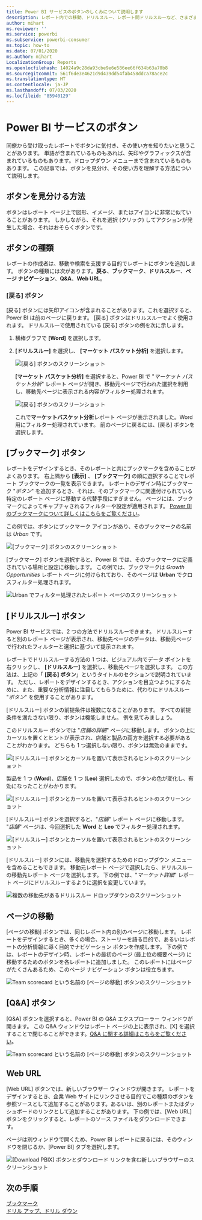 ```yaml
---
title: Power BI サービスのボタンのしくみについて説明します
description: レポート内での移動、ドリルスルー、レポート間ドリルスルーなど、さまざまなアクションを起動する目的でボタンを利用できます。
author: mihart
ms.reviewer: ''
ms.service: powerbi
ms.subservice: powerbi-consumer
ms.topic: how-to
ms.date: 07/01/2020
ms.author: mihart
LocalizationGroup: Reports
ms.openlocfilehash: 14024a9c28da93cbe9e6e586ee66f634b63a70b8
ms.sourcegitcommit: 561f6de3e4621d9d439dd54fab458ddca78ace2c
ms.translationtype: HT
ms.contentlocale: ja-JP
ms.lasthandoff: 07/03/2020
ms.locfileid: "85940129"
---
```

# <a name="buttons-in-the-power-bi-service"></a>Power BI サービスのボタン
同僚から受け取ったレポートでボタンに気付き、その使い方を知りたいと思うことがあります。 単語が含まれているものもあれば、矢印やグラフィックスが含まれているものもあります。ドロップダウン メニューまで含まれているものもあります。 この記事では、ボタンを見分け、その使い方を理解する方法について説明します。

## <a name="how-to-recognize-a-button"></a>ボタンを見分ける方法
ボタンはレポート ページ上で図形、イメージ、またはアイコンに非常に似ていることがあります。 しかしながら、それを選択 (クリック) してアクションが発生した場合、それはおそらくボタンです。

## <a name="types-of-buttons"></a>ボタンの種類
レポートの作成者は、移動や検索を支援する目的でレポートにボタンを追加します。 ボタンの種類には次があります。**戻る**、**ブックマーク**、**ドリルスルー**、**ページ ナビゲーション**、**Q&A**、**Web URL**。 

### <a name="back-buttons"></a>[戻る] ボタン 
[戻る] ボタンには矢印アイコンが含まれることがあります。これを選択すると、Power BI は前のページに戻ります。  [戻る] ボタンはドリルスルーでよく使用されます。 ドリルスルーで使用されている [戻る] ボタンの例を次に示します。

1. 横棒グラフで **[Word]** を選択します。
1. **[ドリルスルー]** を選択し、 **[マーケット バスケット分析]** を選択します。

    ![[戻る] ボタンのスクリーンショット](media/end-user-buttons/power-bi-drillthrough.png)

    **[マーケット バスケット分析]** を選択すると、Power BI で "*マーケット バスケット分析*" レポート ページが開き、移動元ページで行われた選択を利用し、移動先ページに表示される内容がフィルター処理されます。

    ![[戻る] ボタンのスクリーンショット](media/end-user-buttons/power-bi-go-back.png)

    これで**マーケットバスケット分析**レポート ページが表示されました。Word 用にフィルター処理されています。 前のページに戻るには、[戻る] ボタンを選択します。 

## <a name="bookmark-buttons"></a>[ブックマーク] ボタン
レポートをデザインするとき、そのレポートと共にブックマークを含めることがよくあります。 右上隅から **[表示]** 、 **[ブックマーク]** の順に選択することでレポート ブックマークの一覧を表示できます。 レポートのデザイン時にブックマーク "*ボタン*" を追加するとき、それは、そのブックマークに関連付けられている特定のレポート ページに移動する代替手段にすぎません。 ページには、ブックマークによってキャプチャされるフィルターや設定が適用されます。 [Power BI のブックマークについて詳しくはこちらをご覧ください](end-user-bookmarks.md)。 

この例では、ボタンにブックマーク アイコンがあり、そのブックマークの名前は *Urban* です。 

![[ブックマーク] ボタンのスクリーンショット](media/end-user-buttons/power-bi-bookmark.png)

[ブックマーク] ボタンを選択すると、Power BI では、そのブックマークに定義されている場所と設定に移動します。  この例では、ブックマークは *Growth Opportunities* レポート ページに付けられており、そのページは **Urban** でクロスフィルター処理されます。

![Urban でフィルター処理されたレポート ページのスクリーンショット](media/end-user-buttons/power-bi-urban.png)


## <a name="drillthrough-buttons"></a>[ドリルスルー] ボタン
Power BI サービスでは、2 つの方法でドリルスルーできます。 ドリルスルーすると別のレポート ページが表示され、移動先ページのデータは、移動元ページで行われたフィルターと選択に基づいて提示されます。

レポートでドリルスルーする方法の 1 つは、ビジュアル内でデータ ポイントを右クリックし、 **[ドリルスルー]** を選択し、移動先ページを選択します。 この方法は、上記の「 **[戻る] ボタン**」というタイトルのセクションで説明されています。 ただし、レポートをデザインするとき、アクションを目立つようにするために、また、重要な分析情報に注目してもらうために、代わりにドリルスルー "*ボタン*" を使用することがあります。  

[ドリルスルー] ボタンの前提条件は複数になることがあります。 すべての前提条件を満たさない限り、ボタンは機能しません。 例を見てみましょう。

このドリルスルー ボタンでは "*店舗の詳細*" ページに移動します。 ボタンの上にカーソルを置くとヒントが表示され、店舗と製品の両方を選択する必要があることがわかります。 どちらも 1 つ選択しない限り、ボタンは無効のままです。

![[ドリルスルー] ボタンとカーソルを置いて表示されるヒントのスクリーンショット](media/end-user-buttons/power-bi-drill-two-selections.png)

製品を 1 つ (**Word**)、店舗を 1 つ (**Leo**) 選択したので、ボタンの色が変化し、有効になったことがわかります。

![[ドリルスルー] ボタンとカーソルを置いて表示されるヒントのスクリーンショット](media/end-user-buttons/power-bi-select-both.png)

[ドリルスルー] ボタンを選択すると、"*店舗*" レポート ページに移動します。 "*店舗*" ページは、今回選択した **Word** と **Leo** でフィルター処理されます。

![[ドリルスルー] ボタンとカーソルを置いて表示されるヒントのスクリーンショット](media/end-user-buttons/power-bi-store.png)

[ドリルスルー] ボタンには、移動先を選択するためのドロップダウン メニューを含めることもできます。 移動元レポート ページで選択したら、ドリルスルーの移動先レポート ページを選択します。 下の例では、"*マーケット詳細*" レポート ページにドリルスルーするように選択を変更しています。 

![複数の移動先があるドリルスルー ドロップダウンのスクリーンショット](media/end-user-buttons/power-bi-destination.png)

## <a name="page-navigation"></a>ページの移動

[ページの移動] ボタンでは、同じレポート内の別のページに移動します。 レポートをデザインするとき、多くの場合、ストーリーを語る目的で、あるいはレポートの分析情報に導く目的でナビゲーション ボタンを作成します。 下の例では、レポートのデザイン時、レポートの最初のページ (最上位の概要ページ) に移動するためのボタンを各レポートに追加しました。 このレポートにはページがたくさんあるため、このページ ナビゲーション ボタンは役立ちます。

![Team scorecard という名前の [ページの移動] ボタンのスクリーンショット](media/end-user-buttons/power-bi-nav-button.png)


## <a name="qa-buttons"></a>[Q&A] ボタン 
[Q&A] ボタンを選択すると、Power BI の Q&A エクスプローラー ウィンドウが開きます。 この Q&A ウィンドウはレポート ページの上に表示され、[X] を選択することで閉じることができます。[Q&A に関する詳細はこちらをご覧ください](end-user-q-and-a.md)。

![Team scorecard という名前の [ページの移動] ボタンのスクリーンショット](media/end-user-buttons/power-bi-qna.png)

## <a name="web-url"></a>Web URL
[Web URL] ボタンでは、新しいブラウザー ウィンドウが開きます。 レポートをデザインするとき、企業 Web サイトにリンクさせる目的でこの種類のボタンを参照ソースとして追加することがあります。あるいは、別のレポートまたはダッシュボードのリンクとして追加することがあります。 下の例では、[Web URL] ボタンをクリックすると、レポートのソース ファイルをダウンロードできます。 

ページは別ウィンドウで開くため、Power BI レポートに戻るには、そのウィンドウを閉じるか、[Power BI] タブを選択します。

![[Download PBIX] ボタンとダウンロード リンクを含む新しいブラウザーのスクリーンショット](media/end-user-buttons/power-bi-url.png)

## <a name="next-steps"></a>次の手順
[ブックマーク](end-user-bookmarks.md)    
[ドリル アップ、ドリル ダウン](end-user-drill.md)
